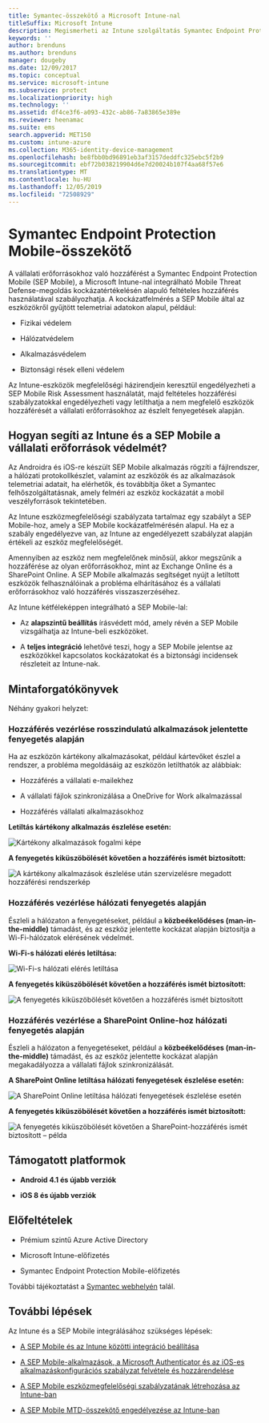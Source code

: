 ```yaml
---
title: Symantec-összekötő a Microsoft Intune-nal
titleSuffix: Microsoft Intune
description: Megismerheti az Intune szolgáltatás Symantec Endpoint Protection Mobile-lal való integrálását, amellyel vezérelheti a mobileszközök vállalati erőforrásokhoz való hozzáférését.
keywords: ''
author: brenduns
ms.author: brenduns
manager: dougeby
ms.date: 12/09/2017
ms.topic: conceptual
ms.service: microsoft-intune
ms.subservice: protect
ms.localizationpriority: high
ms.technology: ''
ms.assetid: df4ce3f6-a093-432c-ab86-7a83865e389e
ms.reviewer: heenamac
ms.suite: ems
search.appverid: MET150
ms.custom: intune-azure
ms.collection: M365-identity-device-management
ms.openlocfilehash: be8fbb0bd96891eb3af3157deddfc325ebc5f2b9
ms.sourcegitcommit: ebf72b038219904d6e7d20024b107f4aa68f57e6
ms.translationtype: MT
ms.contentlocale: hu-HU
ms.lasthandoff: 12/05/2019
ms.locfileid: "72508929"
---
```

# <a name="symantec-endpoint-protection-mobile-connector"></a>Symantec Endpoint Protection Mobile-összekötő

A vállalati erőforrásokhoz való hozzáférést a Symantec Endpoint Protection Mobile (SEP Mobile), a Microsoft Intune-nal integrálható Mobile Threat Defense-megoldás kockázatértékelésén alapuló feltételes hozzáférés használatával szabályozhatja. A kockázatfelmérés a SEP Mobile által az eszközökről gyűjtött telemetriai adatokon alapul, például:

- Fizikai védelem

- Hálózatvédelem

- Alkalmazásvédelem

- Biztonsági rések elleni védelem

Az Intune-eszközök megfelelőségi házirendjein keresztül engedélyezheti a SEP Mobile Risk Assessment használatát, majd feltételes hozzáférési szabályzatokkal engedélyezheti vagy letilthatja a nem megfelelő eszközök hozzáférését a vállalati erőforrásokhoz az észlelt fenyegetések alapján.

## <a name="how-do-intune-and-sep-mobile-help-protect-your-company-resources"></a>Hogyan segíti az Intune és a SEP Mobile a vállalati erőforrások védelmét?

Az Androidra és iOS-re készült SEP Mobile alkalmazás rögzíti a fájlrendszer, a hálózati protokollkészlet, valamint az eszközök és az alkalmazások telemetriai adatait, ha elérhetők, és továbbítja őket a Symantec felhőszolgáltatásnak, amely felméri az eszköz kockázatát a mobil veszélyforrások tekintetében.

Az Intune eszközmegfelelőségi szabályzata tartalmaz egy szabályt a SEP Mobile-hoz, amely a SEP Mobile kockázatfelmérésén alapul. Ha ez a szabály engedélyezve van, az Intune az engedélyezett szabályzat alapján értékeli az eszköz megfelelőségét.

Amennyiben az eszköz nem megfelelőnek minősül, akkor megszűnik a hozzáférése az olyan erőforrásokhoz, mint az Exchange Online és a SharePoint Online. A SEP Mobile alkalmazás segítséget nyújt a letiltott eszközök felhasználóinak a probléma elhárításához és a vállalati erőforrásokhoz való hozzáférés visszaszerzéséhez.

Az Intune kétféleképpen integrálható a SEP Mobile-lal:

- Az **alapszintű beállítás** írásvédett mód, amely révén a SEP Mobile vizsgálhatja az Intune-beli eszközöket.

- A **teljes integráció** lehetővé teszi, hogy a SEP Mobile jelentse az eszközökkel kapcsolatos kockázatokat és a biztonsági incidensek részleteit az Intune-nak.

## <a name="sample-scenarios"></a>Mintaforgatókönyvek

Néhány gyakori helyzet:

### <a name="control-access-based-on-threats-from-malicious-apps"></a>Hozzáférés vezérlése rosszindulatú alkalmazások jelentette fenyegetés alapján

Ha az eszközön kártékony alkalmazásokat, például kártevőket észlel a rendszer, a probléma megoldásáig az eszközön letilthatók az alábbiak:

- Hozzáférés a vállalati e-mailekhez

- A vállalati fájlok szinkronizálása a OneDrive for Work alkalmazással

- Hozzáférés vállalati alkalmazásokhoz

**Letiltás kártékony alkalmazás észlelése esetén:**

![Kártékony alkalmazások fogalmi képe](./media/skycure-mobile-threat-defense-connector/symantec-arch-1.png)

**A fenyegetés kiküszöbölését követően a hozzáférés ismét biztosított:**

![A kártékony alkalmazások észlelése után szervizelésre megadott hozzáférési rendszerkép](./media/skycure-mobile-threat-defense-connector/symantec-arch-2.png)

### <a name="control-access-based-on-threat-to-network"></a>Hozzáférés vezérlése hálózati fenyegetés alapján

Észleli a hálózaton a fenyegetéseket, például a **közbeékelődéses (man-in-the-middle)** támadást, és az eszköz jelentette kockázat alapján biztosítja a Wi-Fi-hálózatok elérésének védelmét.

**Wi-Fi-s hálózati elérés letiltása:**

![Wi-Fi-s hálózati elérés letiltása](./media/skycure-mobile-threat-defense-connector/symantec-arch-3.png)

**A fenyegetés kiküszöbölését követően a hozzáférés ismét biztosított:**

![A fenyegetés kiküszöbölését követően a hozzáférés ismét biztosított](./media/skycure-mobile-threat-defense-connector/symantec-arch-4.png)

### <a name="control-access-to-sharepoint-online-based-on-threat-to-network"></a>Hozzáférés vezérlése a SharePoint Online-hoz hálózati fenyegetés alapján

Észleli a hálózaton a fenyegetéseket, például a **közbeékelődéses (man-in-the-middle)** támadást, és az eszköz jelentette kockázat alapján megakadályozza a vállalati fájlok szinkronizálását.

**A SharePoint Online letiltása hálózati fenyegetések észlelése esetén:**

![A SharePoint Online letiltása hálózati fenyegetések észlelése esetén](./media/skycure-mobile-threat-defense-connector/symantec-arch-5.png)

**A fenyegetés kiküszöbölését követően a hozzáférés ismét biztosított:**

![A fenyegetés kiküszöbölését követően a SharePoint-hozzáférés ismét biztosított – példa](./media/skycure-mobile-threat-defense-connector/symantec-arch-6.png)

## <a name="supported-platforms"></a>Támogatott platformok

- **Android 4.1 és újabb verziók**

- **iOS 8 és újabb verziók**

## <a name="pre-requisites"></a>Előfeltételek

- Prémium szintű Azure Active Directory

- Microsoft Intune-előfizetés

- Symantec Endpoint Protection Mobile-előfizetés

További tájékoztatást a [Symantec webhelyén](https://www.skycure.com/skycure-microsoft-integration/) talál.

## <a name="next-steps"></a>További lépések

Az Intune és a SEP Mobile integrálásához szükséges lépések:

- [A SEP Mobile és az Intune közötti integráció beállítása](skycure-mtd-connector-integration.md)

- [A SEP Mobile-alkalmazások, a Microsoft Authenticator és az iOS-es alkalmazáskonfigurációs szabályzat felvétele és hozzárendelése](mtd-apps-ios-app-configuration-policy-add-assign.md)

- [A SEP Mobile eszközmegfelelőségi szabályzatának létrehozása az Intune-ban](mtd-device-compliance-policy-create.md)

- [A SEP Mobile MTD-összekötő engedélyezése az Intune-ban](mtd-connector-enable.md)
